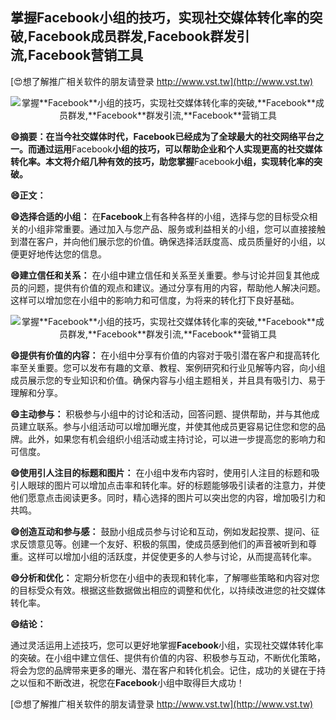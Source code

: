 ## **掌握**Facebook**小组的技巧，实现社交媒体转化率的突破,**Facebook**成员群发,**Facebook**群发引流,**Facebook**营销工具**

[😍想了解推广相关软件的朋友请登录 http://www.vst.tw](http://www.vst.tw)

 <center><img src="https://vst.tw/MP4/tuiguang/png/4.png" alt="掌握**Facebook**小组的技巧，实现社交媒体转化率的突破,**Facebook**成员群发,**Facebook**群发引流,**Facebook**营销工具"></center>

**😄摘要：在当今社交媒体时代，**Facebook**已经成为了全球最大的社交网络平台之一。而通过运用**Facebook**小组的技巧，可以帮助企业和个人实现更高的社交媒体转化率。本文将介绍几种有效的技巧，助您掌握**Facebook**小组，实现转化率的突破。**

**😄正文：**

**😄选择合适的小组：**
在**Facebook**上有各种各样的小组，选择与您的目标受众相关的小组非常重要。通过加入与您产品、服务或利益相关的小组，您可以直接接触到潜在客户，并向他们展示您的价值。确保选择活跃度高、成员质量好的小组，以便更好地传达您的信息。

**😄建立信任和关系：**
在小组中建立信任和关系至关重要。参与讨论并回复其他成员的问题，提供有价值的观点和建议。通过分享有用的内容，帮助他人解决问题。这样可以增加您在小组中的影响力和可信度，为将来的转化打下良好基础。

 <center><img src="https://vst.tw/MP4/tuiguang/png/4.png" alt="掌握**Facebook**小组的技巧，实现社交媒体转化率的突破,**Facebook**成员群发,**Facebook**群发引流,**Facebook**营销工具"></center>

**😄提供有价值的内容：**
在小组中分享有价值的内容对于吸引潜在客户和提高转化率至关重要。您可以发布有趣的文章、教程、案例研究和行业见解等内容，向小组成员展示您的专业知识和价值。确保内容与小组主题相关，并且具有吸引力、易于理解和分享。

**😄主动参与：**
积极参与小组中的讨论和活动，回答问题、提供帮助，并与其他成员建立联系。参与小组活动可以增加曝光度，并使其他成员更容易记住您和您的品牌。此外，如果您有机会组织小组活动或主持讨论，可以进一步提高您的影响力和可信度。

**😄使用引人注目的标题和图片：**
在小组中发布内容时，使用引人注目的标题和吸引人眼球的图片可以增加点击率和转化率。好的标题能够吸引读者的注意力，并使他们愿意点击阅读更多。同时，精心选择的图片可以突出您的内容，增加吸引力和共鸣。

**😄创造互动和参与感：**
鼓励小组成员参与讨论和互动，例如发起投票、提问、征求反馈意见等。创建一个友好、积极的氛围，使成员感到他们的声音被听到和尊重。这样可以增加小组的活跃度，并促使更多的人参与讨论，从而提高转化率。

**😄分析和优化：**
定期分析您在小组中的表现和转化率，了解哪些策略和内容对您的目标受众有效。根据这些数据做出相应的调整和优化，以持续改进您的社交媒体转化率。

**😄结论：**

通过灵活运用上述技巧，您可以更好地掌握**Facebook**小组，实现社交媒体转化率的突破。在小组中建立信任、提供有价值的内容、积极参与互动，不断优化策略，将会为您的品牌带来更多的曝光、潜在客户和转化机会。记住，成功的关键在于持之以恒和不断改进，祝您在**Facebook**小组中取得巨大成功！

[😍想了解推广相关软件的朋友请登录 http://www.vst.tw](http://www.vst.tw)



